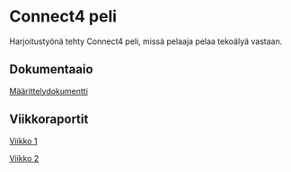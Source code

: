 # Connect4 peli
Harjoitustyönä tehty Connect4 peli, missä pelaaja pelaa tekoälyä vastaan.

## Dokumentaaio

[Määrittelydokumentti](./dokumentaatio/maarittelydokumentti.md)

## Viikkoraportit

[Viikko 1](./dokumentaatio/viikkoraportit/viikko1.md)

[Viikko 2](./dokumentaatio/viikkoraportit/viikko2.md)